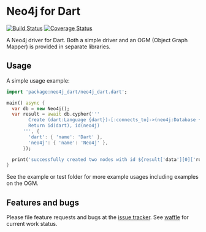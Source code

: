 # Neo4j for Dart
[![Build Status](https://travis-ci.org/Pajn/Neo4jDart.svg?branch=master)](https://travis-ci.org/Pajn/Neo4jDart)
[![Coverage Status](https://coveralls.io/repos/Pajn/Neo4jDart/badge.svg)](https://coveralls.io/r/Pajn/Neo4jDart)

A Neo4j driver for Dart.
Both a simple driver and an OGM (Object Graph Mapper) is provided in separate libraries.

## Usage
A simple usage example:
```dart
import 'package:neo4j_dart/neo4j_dart.dart';

main() async {
  var db = new Neo4j();
  var result = await db.cypher('''
        Create (dart:Language {dart})-[:connects_to]->(neo4j:Database {neo4j})
        Return id(dart), id(neo4j)
      ''', {
        'dart': { 'name': 'Dart' },
        'neo4j': { 'name': 'Neo4j' },
      });

  print('successfully created two nodes with id ${result['data'][0]['row'].join(' and ')}');
}
```

See the example or test folder for more example usages including examples on the OGM.

## Features and bugs
Please file feature requests and bugs at the [issue tracker][tracker].
See [waffle][waffle] for current work status.

[tracker]: https://github.com/Pajn/Neo4jDart/issues
[waffle]: https://waffle.io/Pajn/Neo4jDart

